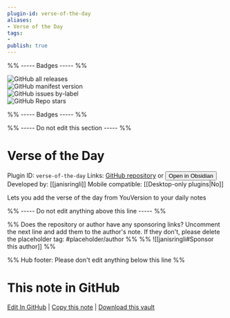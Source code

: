 ```yaml
---
plugin-id: verse-of-the-day
aliases:
- Verse of the Day
tags: 
- 
publish: true
---
```


%% ----- Badges ----- %%

![GitHub all releases](https://img.shields.io/github/downloads/janisringli/verse-of-the-day-for-obsidian/total?color=573E7A&logo=github&style=for-the-badge)   
![GitHub manifest version](https://img.shields.io/github/manifest-json/v/janisringli/verse-of-the-day-for-obsidian?color=573E7A&logo=github&style=for-the-badge)   
![GitHub issues by-label](https://img.shields.io/github/issues/janisringli/verse-of-the-day-for-obsidian/help%20wanted?color=573E7A&logo=github&style=for-the-badge)   
![GitHub Repo stars](https://img.shields.io/github/stars/janisringli/verse-of-the-day-for-obsidian?color=573E7A&logo=github&style=for-the-badge)

%% ----- Badges ----- %%

%% ----- Do not edit this section ----- %%

# Verse of the Day

Plugin ID: `verse-of-the-day`
Links: [GitHub repository](https://github.com/janisringli/verse-of-the-day-for-obsidian) or [<button id=HH>Open in Obsidian</button>](obsidian://show-plugin?id=verse-of-the-day)
Developed by: [[janisringli]]
Mobile compatible: [[Desktop-only plugins|No]]

Lets you add the verse of the day from YouVersion to your daily notes

%% ----- Do not edit anything above this line ----- %% 

%% Does the repository or author have any sponsoring links? Uncomment the next line and add them to the author's note. If they don't, please delete the placeholder tag: #placeholder/author %%
%% ![[janisringli#Sponsor this author]] %%

%% Hub footer: Please don't edit anything below this line %%

# This note in GitHub

<span class="git-footer">[Edit In GitHub](https://github.dev/obsidian-community/obsidian-hub/blob/main/02%20-%20Community%20Expansions/02.05%20All%20Community%20Expansions/Plugins/verse-of-the-day.md "git-hub-edit-note") | [Copy this note](https://raw.githubusercontent.com/obsidian-community/obsidian-hub/main/02%20-%20Community%20Expansions/02.05%20All%20Community%20Expansions/Plugins/verse-of-the-day.md "git-hub-copy-note") | [Download this vault](https://github.com/obsidian-community/obsidian-hub/archive/refs/heads/main.zip "git-hub-download-vault") </span>
